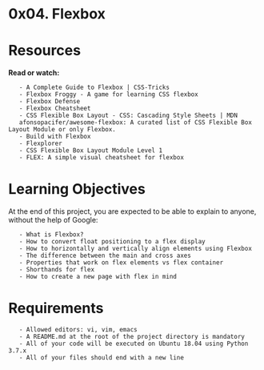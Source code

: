 # 0x04. Flexbox

# Resources

**Read or watch:**

       - A Complete Guide to Flexbox | CSS-Tricks
       - Flexbox Froggy - A game for learning CSS flexbox
       - Flexbox Defense
       - Flexbox Cheatsheet
       - CSS Flexible Box Layout - CSS: Cascading Style Sheets | MDN
       afonsopacifer/awesome-flexbox: A curated list of CSS Flexible Box Layout Module or only Flexbox.
       - Build with Flexbox
       - Flexplorer
       - CSS Flexible Box Layout Module Level 1
       - FLEX: A simple visual cheatsheet for flexbox

# Learning Objectives

At the end of this project, you are expected to be able to explain to anyone, without the help of Google:

       - What is Flexbox?
       - How to convert float positioning to a flex display
       - How to horizontally and vertically align elements using Flexbox
       - The difference between the main and cross axes
       - Properties that work on flex elements vs flex container
       - Shorthands for flex
       - How to create a new page with flex in mind

# Requirements

       - Allowed editors: vi, vim, emacs
       - A README.md at the root of the project directory is mandatory
       - All of your code will be executed on Ubuntu 18.04 using Python 3.7.x
       - All of your files should end with a new line